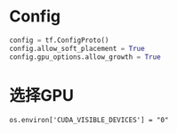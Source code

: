 # Config

```python
config = tf.ConfigProto()
config.allow_soft_placement = True
config.gpu_options.allow_growth = True
```

# 选择GPU

```
os.environ['CUDA_VISIBLE_DEVICES'] = "0"
```

